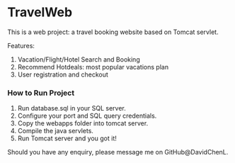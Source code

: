 # TravelWeb

This is a web project: a travel booking website based on Tomcat servlet.


Features:
1. Vacation/Flight/Hotel Search and Booking
2. Recommend Hotdeals: most popular vacations plan
3. User registration and checkout


### How to Run Project
1. Run database.sql in your SQL server.
2. Configure your port and SQL query credentials.
3. Copy the webapps folder into tomcat server.
4. Compile the java servlets.
5. Run Tomcat server and you got it!

Should you have any enquiry, please message me on GitHub@DavidChenL.